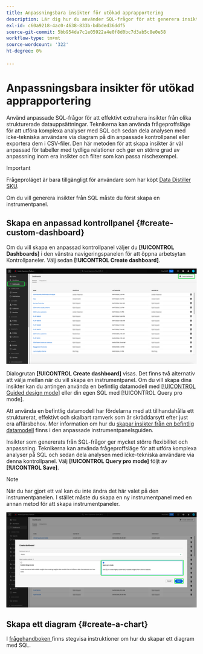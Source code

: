 ```yaml
---
title: Anpassningsbara insikter för utökad apprapportering
description: Lär dig hur du använder SQL-frågor för att generera insikter för dina anpassade instrumentpaneler.
exl-id: c60a9218-4ac0-4638-833b-bdbded36ddf5
source-git-commit: 5bb954da7c1e05922a4e0f8d0bc7d3ab5c8e0e58
workflow-type: tm+mt
source-wordcount: '322'
ht-degree: 0%

---
```


# Anpassningsbara insikter för utökad apprapportering

Använd anpassade SQL-frågor för att effektivt extrahera insikter från olika strukturerade datauppsättningar. Teknikerna kan använda frågeproffsläge för att utföra komplexa analyser med SQL och sedan dela analysen med icke-tekniska användare via diagram på din anpassade kontrollpanel eller exportera dem i CSV-filer. Den här metoden för att skapa insikter är väl anpassad för tabeller med tydliga relationer och ger en större grad av anpassning inom era insikter och filter som kan passa nischexempel.

>[!IMPORTANT]
>
>Frågeproläget är bara tillgängligt för användare som har köpt [Data Distiller SKU](../../../query-service/data-distiller/overview.md).

Om du vill generera insikter från SQL måste du först skapa en instrumentpanel.

## Skapa en anpassad kontrollpanel {#create-custom-dashboard}

Om du vill skapa en anpassad kontrollpanel väljer du **[!UICONTROL Dashboards]** i den vänstra navigeringspanelen för att öppna arbetsytan Kontrollpaneler. Välj sedan **[!UICONTROL Create dashboard]**.

![Kontrollpanelens lager med kontrollpanelen Skapa är markerat.](../../images/customizable-insights/create-dashboard.png)

Dialogrutan **[!UICONTROL Create dashboard]** visas. Det finns två alternativ att välja mellan när du vill skapa en instrumentpanel. Om du vill skapa dina insikter kan du antingen använda en befintlig datamodell med [[!UICONTROL Guided design mode]](../../user-defined-dashboards.md) eller din egen SQL med [!UICONTROL Query pro mode].

<!-- Maybe reference Guided design mode in other places on UDD doc. -->

Att använda en befintlig datamodell har fördelarna med att tillhandahålla ett strukturerat, effektivt och skalbart ramverk som är skräddarsytt efter just era affärsbehov. Mer information om hur du [skapar insikter från en befintlig datamodell](../../user-defined-dashboards.md#create-widget) finns i den anpassade instrumentpanelsguiden.

Insikter som genererats från SQL-frågor ger mycket större flexibilitet och anpassning. Teknikerna kan använda frågeproffsläge för att utföra komplexa analyser på SQL och sedan dela analysen med icke-tekniska användare via denna kontrollpanel. Välj **[!UICONTROL Query pro mode]** följt av **[!UICONTROL Save]**.

>[!NOTE]
>
>När du har gjort ett val kan du inte ändra det här valet på den instrumentpanelen. I stället måste du skapa en ny instrumentpanel med en annan metod för att skapa instrumentpaneler.

![Dialogrutan [!UICONTROL Create dashboard] med Query Pro-läge och Spara markerat.](../../images/customizable-insights/query-pro-mode.png)

## Skapa ett diagram {#create-a-chart}

I [frågehandboken ](./query-pro-mode.md) finns stegvisa instruktioner om hur du skapar ett diagram med SQL.
